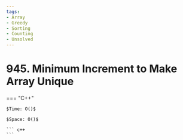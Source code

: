 ```yaml
---
tags:
- Array
- Greedy
- Sorting
- Counting
- Unsolved
---
```



# 945. Minimum Increment to Make Array Unique

=== "C++"

    $Time: O()$

    $Space: O()$

    ``` c++
    ```